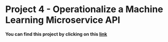 # Project 4 - Operationalize a Machine Learning Microservice API

**You can find this project by clicking on this [link](https://github.com/Peter2220/Project4)**
